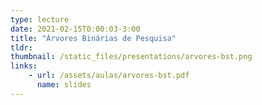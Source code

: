 ```yaml
---
type: lecture
date: 2021-02-15T0:00:03-3:00
title: "Árvores Binárias de Pesquisa"
tldr: 
thumbnail: /static_files/presentations/arvores-bst.png
links: 
    - url: /assets/aulas/arvores-bst.pdf
      name: slides
---
```

